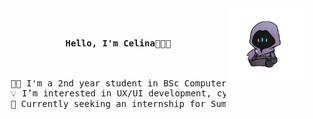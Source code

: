 <div align="center">
<img src="/assets/chibi-omen.jpg" width="25%" align="right" />
<br><br>
<pre>
    <b>Hello, I'm Celina👋👩‍💻</b>
    <br><br>
    👩‍🏫 I'm a 2nd year student in BSc Computer Science @ UdeM.
    💡 I’m interested in UX/UI development, cybersecurity and project management.
    🌱 Currently seeking an internship for Summer 2024.
</pre>
</div>
